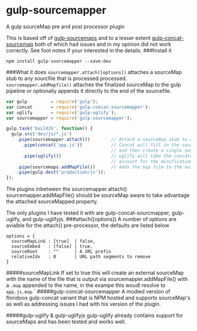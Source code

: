 gulp-sourcemapper
=================
A gulp sourceMap pre and post processor plugin

This is based off of [gulp-sourcemaps] and to a lesser extent [gulp-concat-sourcemap] both of which had issues and in my opinion did not work correctly. See foot notes if your interested in the details. 
###Install it 
```
npm install gulp-sourcemapper --save-dev
```
###What it does
```sourcemapper.attach([options])``` attaches a sourceMap stub to any sourcfile that is processed processed. 
```sourcemapper.addMapfile()``` attaches the finalized sourceMap to the gulp pipeline or optionally appends it directly to the end of the sourcefile. 
```javascript
var gulp         = require('gulp');
var concat       = require('gulp-concat-sourcemapper');
var uglify       = require('gulp-uglify');
var sourcemapper = require('gulp-sourcemapper');

gulp.task('buildJS', function() {
  gulp.src('dev/js/*.js')
    .pipe(sourcemapper.attach())        // Attach a sourceNap stub to all source files piped through 
      .pipe(concat('app.js'))           // Concat will fill in the sourceMap contents for each source file 
                                        // and then create a single sourceMap before it pipes the results out
      .pipe(uglify())                   // uglify will take the concatenated file and update the sourceMap to 
                                        // account for the minification process 
    .pipe(sourcemaps.addMapFile())      // Adds the map file to the output or appends it to the sourcefile  
    .pipe(gulp.dest('production/js'));
});
```
The plugins inbetween the sourcemapper.attach() sourcemapper.addMapFile() should be sourceMap aware to take advantage the attached sourceMapped property. 

The only plugins I have tested it with are gulp-concat-sourcmapper, gulp-uglify, and gulp-uglifyjs. 
###attach([options]) 
A number of options are avialble for the attach() pre-processor, the defaults are listed below
```
options = {
  sourceMapLink : [true]  | false,
  sourceEmbed   : [false] | true,
  sourceRoot    : ""      | A URL prefix
  relativeIdx   : 0       | URL path segments to remove 
}
```
#####sourceMapLink
If set to true this will create an external sourceMap with the name of the file that is output via sourcemapper.addMapFile() with a ```.map``` appended to the name, in the exampe this woudl resolve to ```app.js.map``` 
`
#####gulp-concat-sourcemapper 
A modied version of floridoos gulp-concat variant that is NPM hosted and supports sourceMap's as well as addressing issues I had with his version of the plugin.

#####gulp-uglify & gulp-uglifyjs
gulp-uglify already contains support for sourceMaps and has been tested and works well. 

[gulp-sourcemaps]:https://github.com/floridoo/gulp-sourcemaps
[gulp-concat-sourcemap]:https://www.npmjs.org/package/gulp-concat-sourcemap
